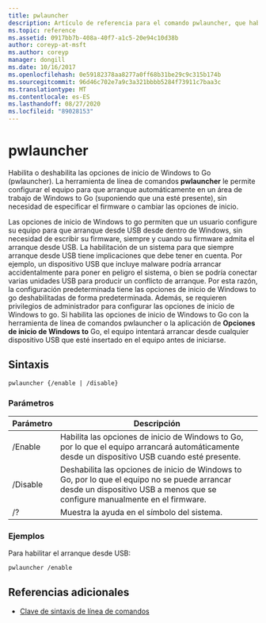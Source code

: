 ```yaml
---
title: pwlauncher
description: Artículo de referencia para el comando pwlauncher, que habilita o deshabilita las opciones de inicio de Windows to Go (pwlauncher).
ms.topic: reference
ms.assetid: 0917bb7b-408a-40f7-a1c5-20e94c10d38b
author: coreyp-at-msft
ms.author: coreyp
manager: dongill
ms.date: 10/16/2017
ms.openlocfilehash: 0e59182378aa8277a0ff68b31be29c9c315b174b
ms.sourcegitcommit: 96d46c702e7a9c3a321bbbb5284f73911c7baa3c
ms.translationtype: MT
ms.contentlocale: es-ES
ms.lasthandoff: 08/27/2020
ms.locfileid: "89028153"
---
```

# <a name="pwlauncher"></a>pwlauncher

Habilita o deshabilita las opciones de inicio de Windows to Go (pwlauncher). La herramienta de línea de comandos **pwlauncher** le permite configurar el equipo para que arranque automáticamente en un área de trabajo de Windows to Go (suponiendo que una esté presente), sin necesidad de especificar el firmware o cambiar las opciones de inicio.

Las opciones de inicio de Windows to go permiten que un usuario configure su equipo para que arranque desde USB desde dentro de Windows, sin necesidad de escribir su firmware, siempre y cuando su firmware admita el arranque desde USB. La habilitación de un sistema para que siempre arranque desde USB tiene implicaciones que debe tener en cuenta. Por ejemplo, un dispositivo USB que incluye malware podría arrancar accidentalmente para poner en peligro el sistema, o bien se podría conectar varias unidades USB para producir un conflicto de arranque. Por esta razón, la configuración predeterminada tiene las opciones de inicio de Windows to go deshabilitadas de forma predeterminada. Además, se requieren privilegios de administrador para configurar las opciones de inicio de Windows to go. Si habilita las opciones de inicio de Windows to Go con la herramienta de línea de comandos pwlauncher o la aplicación de **Opciones de inicio de Windows to** Go, el equipo intentará arrancar desde cualquier dispositivo USB que esté insertado en el equipo antes de iniciarse.

## <a name="syntax"></a>Sintaxis

```
pwlauncher {/enable | /disable}
```

### <a name="parameters"></a>Parámetros

| Parámetro | Descripción |
|--|--|
| /Enable | Habilita las opciones de inicio de Windows to Go, por lo que el equipo arrancará automáticamente desde un dispositivo USB cuando esté presente. |
| /Disable | Deshabilita las opciones de inicio de Windows to Go, por lo que el equipo no se puede arrancar desde un dispositivo USB a menos que se configure manualmente en el firmware. |
| /? | Muestra la ayuda en el símbolo del sistema. |

### <a name="examples"></a>Ejemplos

Para habilitar el arranque desde USB:

```
pwlauncher /enable
```

## <a name="additional-references"></a>Referencias adicionales

- [Clave de sintaxis de línea de comandos](command-line-syntax-key.md)

